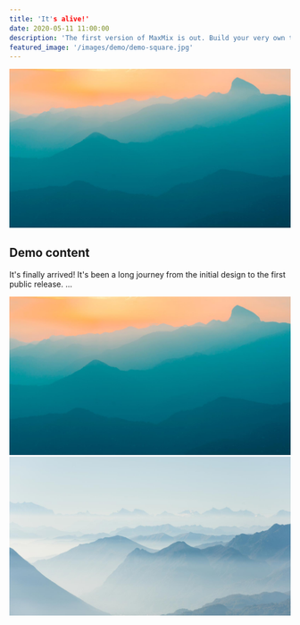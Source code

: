 ```yaml
---
title: 'It's alive!'
date: 2020-05-11 11:00:00
description: 'The first version of MaxMix is out. Build your very own today!'
featured_image: '/images/demo/demo-square.jpg'
---
```


![](/images/demo/demo-landscape.jpg)

## Demo content

It's finally arrived! 
It's been a long journey from the initial design to the first public release. 
...

<div class="gallery" data-columns="2">
	<img src="/images/demo/demo-landscape.jpg">
	<img src="/images/demo/demo-landscape-2.jpg">
</div>
